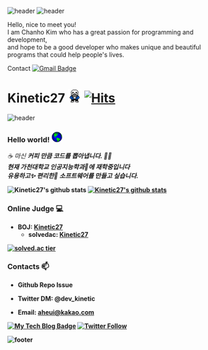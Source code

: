 ![header](https://capsule-render.vercel.app/api?type=waving&animation=scaleIn&fontAlign=50&color=FFFFFF&text=GitHub%20&fontColor=FFFFFF&height=200&fontSize=100&stroke=33DAFF&strokeWidth=5)
![header](https://capsule-render.vercel.app/api?type=waving&animation=scaleIn&fontAlign=70&fontAlignY=5&color=FFFFFF&text=By%20Chanho%20Kim%20&fontColor=33DAFF&height=200&fontSize=15)  

Hello, nice to meet you!  
I am Chanho Kim who has a great passion for programming and development,  
and hope to be a good developer who makes unique and beautiful programs that could help people's lives.


Contact
[![Gmail Badge](https://img.shields.io/badge/Gmail-D14836?style=flat&logo=Gmail&logoColor=white)](mailto:chanhokim9848@gmail.com)




# Kinetic27&nbsp;<img src="https://github.com/Kinetic27/Kinetic27/blob/master/sans.gif" width="30px"> [![Hits](https://hits.seeyoufarm.com/api/count/incr/badge.svg?url=https%3A%2F%2Fgithub.com%2FKinetic27%2FKinetic27)](https://hits.seeyoufarm.com) 

![header](https://capsule-render.vercel.app/api?type=wave&color=gradient&height=300&section=header&text=Kinetic's%20Github&fontSize=40)

### Hello world!&nbsp;<img src="https://github.com/Kinetic27/Kinetic27/blob/master/earth.gif" width="24px">

<p>
  <em>
    ☕ 마신 <b>커피<b> 만큼 코드를 뽑아냅니다. 👨‍💻 <br>
    현재 가천대학교 인공지능학과🤖에 재학중입니다 <br>
    <b>유용하고</b>✨ <b>편리한</b>🎉 소프트웨어를 만들고 싶습니다. 
  </em>  
</p>

![Kinetic27's github stats](https://github-readme-stats.vercel.app/api?username=Kinetic27&show_icons=true)
[![Kinetic27's github stats](https://github-readme-stats.vercel.app/api/top-langs/?username=kinetic27&show_icons=true&hide_border=true&title_color=004386&icon_color=004386&layout=compact)](https://github.com/kinetic27)
    
    
### Online Judge 💻

* BOJ: [Kinetic27](http://icpc.me/kinetic27)
  * solvedac: [Kinetic27](https://solved.ac/profile/kinetic27)
  
[![solved.ac tier](http://mazassumnida.wtf/api/generate_badge?boj=kinetic27)](https://solved.ac/kinetic27)

<!--
### Project ⚡

* Development Diary Blog([blog](https://kinetic27.github.io))
* [Unknown to Wellknown](https://github.com/justiceHui/Unknown-To-Wellknown): Advanced Algorithm Introduction
* [814Solver](https://github.com/kimjg1119/814Solver): [BOJ 18789 814-2](https://www.acmicpc.net/problem/18789) solver using Genetic Algorithm
-->

### Contacts 📫

* Github Repo Issue 
* Twitter DM: @dev_kinetic
* Email: aheui@kakao.com

  <!--<div align=center>-->
  
[![My Tech Blog Badge](http://img.shields.io/badge/-My%20Tech%20blog-black?style=flat-square&logo=github&link=https://kinetic27.github.io/)](https://kinetic27.github.io/) 
[![Twitter Follow](https://img.shields.io/twitter/follow/dev_kinetic?label=Follow%20me&style=social)](https://twitter.com/dev_kinetic)

  
![footer](https://capsule-render.vercel.app/api?type=wave&color=gradient&height=150&section=footer)
